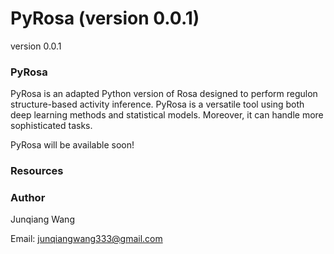 # PyRosa (version 0.0.1)


version 0.0.1

### PyRosa

PyRosa is an adapted Python version of Rosa designed to perform regulon structure-based activity inference. PyRosa is a versatile tool using both deep learning methods and statistical models. Moreover, it can handle more sophisticated tasks.

PyRosa will be available soon!

### Resources 


### Author 

Junqiang Wang

Email: junqiangwang333@gmail.com



